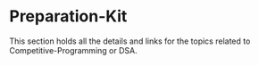 # Preparation-Kit
This section holds all the details and links for the topics related to Competitive-Programming or DSA.
